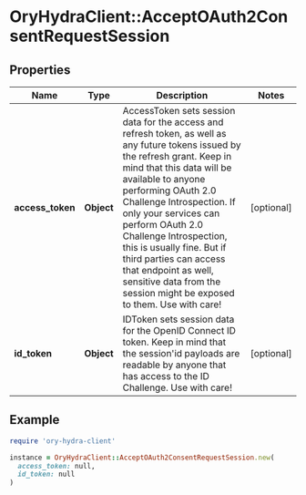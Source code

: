 # OryHydraClient::AcceptOAuth2ConsentRequestSession

## Properties

| Name | Type | Description | Notes |
| ---- | ---- | ----------- | ----- |
| **access_token** | **Object** | AccessToken sets session data for the access and refresh token, as well as any future tokens issued by the refresh grant. Keep in mind that this data will be available to anyone performing OAuth 2.0 Challenge Introspection. If only your services can perform OAuth 2.0 Challenge Introspection, this is usually fine. But if third parties can access that endpoint as well, sensitive data from the session might be exposed to them. Use with care! | [optional] |
| **id_token** | **Object** | IDToken sets session data for the OpenID Connect ID token. Keep in mind that the session&#39;id payloads are readable by anyone that has access to the ID Challenge. Use with care! | [optional] |

## Example

```ruby
require 'ory-hydra-client'

instance = OryHydraClient::AcceptOAuth2ConsentRequestSession.new(
  access_token: null,
  id_token: null
)
```

